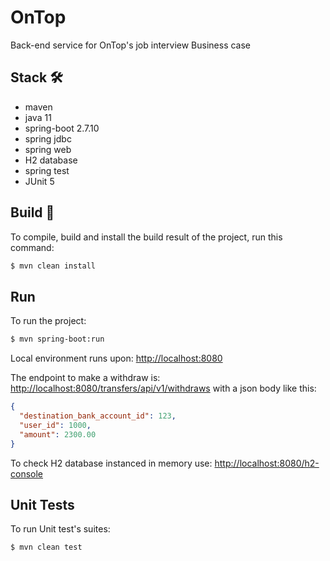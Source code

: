 # OnTop

Back-end service for OnTop's job interview Business case

## Stack 🛠️

- maven
- java 11
- spring-boot 2.7.10
- spring jdbc
- spring web
- H2 database
- spring test
- JUnit 5

## Build 🔧

To compile, build and install the build result of the project, run this command:

```bash
$ mvn clean install
```

## Run

To run the project:

```bash
$ mvn spring-boot:run
```

Local environment runs upon:
<http://localhost:8080>

The endpoint to make a withdraw is:
<http://localhost:8080/transfers/api/v1/withdraws>
with a json body like this:

```json
{
  "destination_bank_account_id": 123,
  "user_id": 1000,
  "amount": 2300.00
}
```

To check H2 database instanced in memory use:
<http://localhost:8080/h2-console>

## Unit Tests

To run Unit test's suites:

```bash
$ mvn clean test
```


